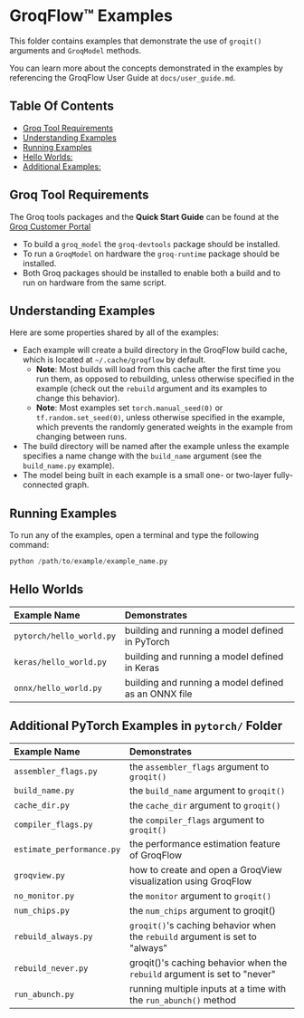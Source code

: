 # GroqFlow™ Examples

This folder contains examples that demonstrate the use of `groqit()` arguments and `GroqModel` methods.

You can learn more about the concepts demonstrated in the examples by referencing the GroqFlow User Guide at `docs/user_guide.md`.

## Table Of Contents

- [Groq Tool Requirements](#groq-tool-requirements)
- [Understanding Examples](#understanding-examples)
- [Running Examples](#running-examples)
- [Hello Worlds:](#hello-worlds)
- [Additional Examples:](#additional-examples)

## Groq Tool Requirements

The Groq tools packages and the **Quick Start Guide** can be found at the [Groq Customer Portal](https://support.groq.com/)

- To build a `groq_model` the `groq-devtools` package should be installed.
- To run a `GroqModel` on hardware the `groq-runtime` package should be installed.
- Both Groq packages should be installed to enable both a build and to run on hardware
  from the same script.

## Understanding Examples

Here are some properties shared by all of the examples:

- Each example will create a build directory in the GroqFlow build cache, which is located at `~/.cache/groqflow` by default.
  - **Note**: Most builds will load from this cache after the first time you run them, as opposed to rebuilding, unless otherwise specified in the example (check out the `rebuild` argument and its examples to change this behavior).
  - **Note**: Most examples set `torch.manual_seed(0)` or `tf.random.set_seed(0)`, unless otherwise specified in the example, which prevents the randomly generated weights in the example from changing between runs.
- The build directory will be named after the example unless the example specifies a name change with the `build_name` argument (see the `build_name.py` example).
- The model being built in each example is a small one- or two-layer fully-connected graph.

## Running Examples

To run any of the examples, open a terminal and type the following command:

```python
python /path/to/example/example_name.py
```

## Hello Worlds

| **Example Name** | **Demonstrates** |
|:--------|:-----------|
| `pytorch/hello_world.py` | building and running a model defined in PyTorch|
| `keras/hello_world.py` | building and running a model defined in Keras|
| `onnx/hello_world.py` | building and running a model defined as an ONNX file|

## Additional PyTorch Examples in `pytorch/` Folder

| **Example Name** | **Demonstrates** |
|:--------|:-----------|
| `assembler_flags.py` | the `assembler_flags` argument to `groqit()` |
| `build_name.py` | the `build_name` argument to `groqit()` |
|  `cache_dir.py` | the `cache_dir` argument to `groqit()` |
| `compiler_flags.py` | the `compiler_flags` argument to `groqit()` |
| `estimate_performance.py` | the performance estimation feature of GroqFlow |
| `groqview.py` | how to create and open a GroqView visualization using GroqFlow |
| `no_monitor.py` | the `monitor` argument to `groqit()` |
| `num_chips.py` | the `num_chips` argument to groqit()|
| `rebuild_always.py` | `groqit()`'s caching behavior when the `rebuild` argument is set to "always" |
| `rebuild_never.py` | groqit()'s caching behavior when the `rebuild` argument is set to "never" |
| `run_abunch.py` | running multiple inputs at a time with the `run_abunch()` method |

